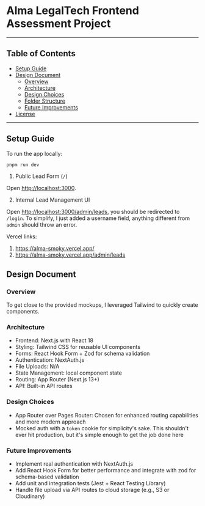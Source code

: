 # Alma LegalTech Frontend Assessment Project

---

## Table of Contents

- [Setup Guide](#setup-guide)
- [Design Document](#design-document)
  - [Overview](#overview)
  - [Architecture](#architecture)
  - [Design Choices](#design-choices)
  - [Folder Structure](#folder-structure)
  - [Future Improvements](#future-improvements)
- [License](#license)

---

## Setup Guide

To run the app locally:

```bash
pnpm run dev
```

1. Public Lead Form (`/`)

Open [http://localhost:3000](http://localhost:3000).

2. Internal Lead Management UI

Open [http://localhost:3000/admin/leads](http://localhost:3000), you should be redirected to `/login`. To simplify, I just added a username field, anything different from `admin` should throw an error.

Vercel links:

1. https://alma-smoky.vercel.app/
2. https://alma-smoky.vercel.app/admin/leads

## Design Document

### Overview

To get close to the provided mockups, I leveraged Tailwind to quickly create components.

### Architecture

- Frontend: Next.js with React 18
- Styling: Tailwind CSS for reusable UI components
- Forms: React Hook Form + Zod for schema validation
- Authentication: NextAuth.js
- File Uploads: N/A
- State Management: local component state
- Routing: App Router (Next.js 13+)
- API: Built-in API routes

### Design Choices

- App Router over Pages Router: Chosen for enhanced routing capabilities and more modern approach
- Mocked auth with a `token` cookie for simplicity's sake. This shouldn't ever hit production, but it's simple enough to get the job done here

### Future Improvements

- Implement real authentication with NextAuth.js
- Add React Hook Form for better performance and integrate with zod for schema-based validation
- Add unit and integration tests (Jest + React Testing Library)
- Handle file upload via API routes to cloud storage (e.g., S3 or Cloudinary)

